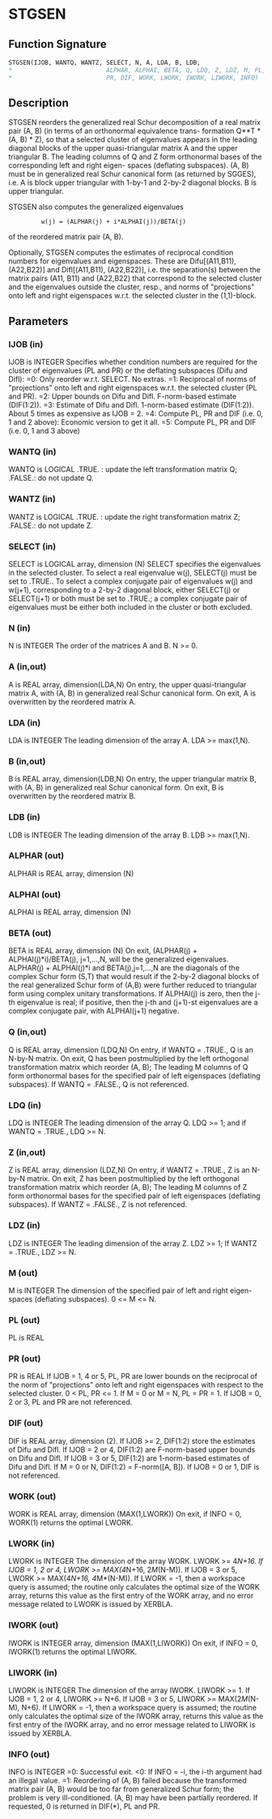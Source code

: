 # STGSEN

## Function Signature

```fortran
STGSEN(IJOB, WANTQ, WANTZ, SELECT, N, A, LDA, B, LDB,
*                          ALPHAR, ALPHAI, BETA, Q, LDQ, Z, LDZ, M, PL,
*                          PR, DIF, WORK, LWORK, IWORK, LIWORK, INFO)
```

## Description


 STGSEN reorders the generalized real Schur decomposition of a real
 matrix pair (A, B) (in terms of an orthonormal equivalence trans-
 formation Q**T * (A, B) * Z), so that a selected cluster of eigenvalues
 appears in the leading diagonal blocks of the upper quasi-triangular
 matrix A and the upper triangular B. The leading columns of Q and
 Z form orthonormal bases of the corresponding left and right eigen-
 spaces (deflating subspaces). (A, B) must be in generalized real
 Schur canonical form (as returned by SGGES), i.e. A is block upper
 triangular with 1-by-1 and 2-by-2 diagonal blocks. B is upper
 triangular.

 STGSEN also computes the generalized eigenvalues

             w(j) = (ALPHAR(j) + i*ALPHAI(j))/BETA(j)

 of the reordered matrix pair (A, B).

 Optionally, STGSEN computes the estimates of reciprocal condition
 numbers for eigenvalues and eigenspaces. These are Difu[(A11,B11),
 (A22,B22)] and Difl[(A11,B11), (A22,B22)], i.e. the separation(s)
 between the matrix pairs (A11, B11) and (A22,B22) that correspond to
 the selected cluster and the eigenvalues outside the cluster, resp.,
 and norms of "projections" onto left and right eigenspaces w.r.t.
 the selected cluster in the (1,1)-block.

## Parameters

### IJOB (in)

IJOB is INTEGER Specifies whether condition numbers are required for the cluster of eigenvalues (PL and PR) or the deflating subspaces (Difu and Difl): =0: Only reorder w.r.t. SELECT. No extras. =1: Reciprocal of norms of "projections" onto left and right eigenspaces w.r.t. the selected cluster (PL and PR). =2: Upper bounds on Difu and Difl. F-norm-based estimate (DIF(1:2)). =3: Estimate of Difu and Difl. 1-norm-based estimate (DIF(1:2)). About 5 times as expensive as IJOB = 2. =4: Compute PL, PR and DIF (i.e. 0, 1 and 2 above): Economic version to get it all. =5: Compute PL, PR and DIF (i.e. 0, 1 and 3 above)

### WANTQ (in)

WANTQ is LOGICAL .TRUE. : update the left transformation matrix Q; .FALSE.: do not update Q.

### WANTZ (in)

WANTZ is LOGICAL .TRUE. : update the right transformation matrix Z; .FALSE.: do not update Z.

### SELECT (in)

SELECT is LOGICAL array, dimension (N) SELECT specifies the eigenvalues in the selected cluster. To select a real eigenvalue w(j), SELECT(j) must be set to .TRUE.. To select a complex conjugate pair of eigenvalues w(j) and w(j+1), corresponding to a 2-by-2 diagonal block, either SELECT(j) or SELECT(j+1) or both must be set to .TRUE.; a complex conjugate pair of eigenvalues must be either both included in the cluster or both excluded.

### N (in)

N is INTEGER The order of the matrices A and B. N >= 0.

### A (in,out)

A is REAL array, dimension(LDA,N) On entry, the upper quasi-triangular matrix A, with (A, B) in generalized real Schur canonical form. On exit, A is overwritten by the reordered matrix A.

### LDA (in)

LDA is INTEGER The leading dimension of the array A. LDA >= max(1,N).

### B (in,out)

B is REAL array, dimension(LDB,N) On entry, the upper triangular matrix B, with (A, B) in generalized real Schur canonical form. On exit, B is overwritten by the reordered matrix B.

### LDB (in)

LDB is INTEGER The leading dimension of the array B. LDB >= max(1,N).

### ALPHAR (out)

ALPHAR is REAL array, dimension (N)

### ALPHAI (out)

ALPHAI is REAL array, dimension (N)

### BETA (out)

BETA is REAL array, dimension (N) On exit, (ALPHAR(j) + ALPHAI(j)*i)/BETA(j), j=1,...,N, will be the generalized eigenvalues. ALPHAR(j) + ALPHAI(j)*i and BETA(j),j=1,...,N are the diagonals of the complex Schur form (S,T) that would result if the 2-by-2 diagonal blocks of the real generalized Schur form of (A,B) were further reduced to triangular form using complex unitary transformations. If ALPHAI(j) is zero, then the j-th eigenvalue is real; if positive, then the j-th and (j+1)-st eigenvalues are a complex conjugate pair, with ALPHAI(j+1) negative.

### Q (in,out)

Q is REAL array, dimension (LDQ,N) On entry, if WANTQ = .TRUE., Q is an N-by-N matrix. On exit, Q has been postmultiplied by the left orthogonal transformation matrix which reorder (A, B); The leading M columns of Q form orthonormal bases for the specified pair of left eigenspaces (deflating subspaces). If WANTQ = .FALSE., Q is not referenced.

### LDQ (in)

LDQ is INTEGER The leading dimension of the array Q. LDQ >= 1; and if WANTQ = .TRUE., LDQ >= N.

### Z (in,out)

Z is REAL array, dimension (LDZ,N) On entry, if WANTZ = .TRUE., Z is an N-by-N matrix. On exit, Z has been postmultiplied by the left orthogonal transformation matrix which reorder (A, B); The leading M columns of Z form orthonormal bases for the specified pair of left eigenspaces (deflating subspaces). If WANTZ = .FALSE., Z is not referenced.

### LDZ (in)

LDZ is INTEGER The leading dimension of the array Z. LDZ >= 1; If WANTZ = .TRUE., LDZ >= N.

### M (out)

M is INTEGER The dimension of the specified pair of left and right eigen- spaces (deflating subspaces). 0 <= M <= N.

### PL (out)

PL is REAL

### PR (out)

PR is REAL If IJOB = 1, 4 or 5, PL, PR are lower bounds on the reciprocal of the norm of "projections" onto left and right eigenspaces with respect to the selected cluster. 0 < PL, PR <= 1. If M = 0 or M = N, PL = PR = 1. If IJOB = 0, 2 or 3, PL and PR are not referenced.

### DIF (out)

DIF is REAL array, dimension (2). If IJOB >= 2, DIF(1:2) store the estimates of Difu and Difl. If IJOB = 2 or 4, DIF(1:2) are F-norm-based upper bounds on Difu and Difl. If IJOB = 3 or 5, DIF(1:2) are 1-norm-based estimates of Difu and Difl. If M = 0 or N, DIF(1:2) = F-norm([A, B]). If IJOB = 0 or 1, DIF is not referenced.

### WORK (out)

WORK is REAL array, dimension (MAX(1,LWORK)) On exit, if INFO = 0, WORK(1) returns the optimal LWORK.

### LWORK (in)

LWORK is INTEGER The dimension of the array WORK. LWORK >= 4*N+16. If IJOB = 1, 2 or 4, LWORK >= MAX(4*N+16, 2*M*(N-M)). If IJOB = 3 or 5, LWORK >= MAX(4*N+16, 4*M*(N-M)). If LWORK = -1, then a workspace query is assumed; the routine only calculates the optimal size of the WORK array, returns this value as the first entry of the WORK array, and no error message related to LWORK is issued by XERBLA.

### IWORK (out)

IWORK is INTEGER array, dimension (MAX(1,LIWORK)) On exit, if INFO = 0, IWORK(1) returns the optimal LIWORK.

### LIWORK (in)

LIWORK is INTEGER The dimension of the array IWORK. LIWORK >= 1. If IJOB = 1, 2 or 4, LIWORK >= N+6. If IJOB = 3 or 5, LIWORK >= MAX(2*M*(N-M), N+6). If LIWORK = -1, then a workspace query is assumed; the routine only calculates the optimal size of the IWORK array, returns this value as the first entry of the IWORK array, and no error message related to LIWORK is issued by XERBLA.

### INFO (out)

INFO is INTEGER =0: Successful exit. <0: If INFO = -i, the i-th argument had an illegal value. =1: Reordering of (A, B) failed because the transformed matrix pair (A, B) would be too far from generalized Schur form; the problem is very ill-conditioned. (A, B) may have been partially reordered. If requested, 0 is returned in DIF(*), PL and PR.

